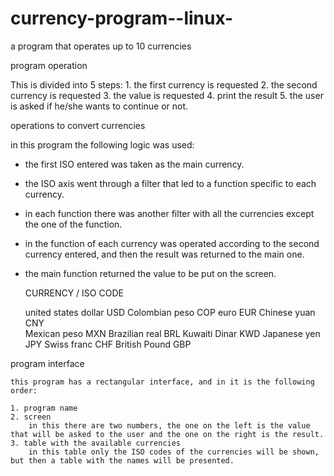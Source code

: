 # currency-program--linux-
a program that operates up to 10 currencies

program operation

This is divided into 5 steps:
    1. the first currency is requested
    2. the second currency is requested
    3. the value is requested
    4. print the result
    5. the user is asked if he/she wants to continue or not.
    
operations to convert currencies

in this program the following logic was used:
- the first ISO entered was taken as the main currency.
- the ISO axis went through a filter that led to a function specific to each currency.
- in each function there was another filter with all the currencies except the one of the function.
- in the function of each currency was operated according to the second currency entered, and then the result was returned to the main one.
- the main function returned the value to be put on the screen.

    CURRENCY / ISO CODE

    united states dollar    USD
    Colombian peso          COP
    euro                    EUR
    Chinese yuan            CNY               
    Mexican peso            MXN
    Brazilian real          BRL
    Kuwaiti Dinar           KWD
    Japanese yen            JPY
    Swiss franc             CHF
    British Pound           GBP

program interface

    this program has a rectangular interface, and in it is the following order:

    1. program name
    2. screen
        in this there are two numbers, the one on the left is the value that will be asked to the user and the one on the right is the result.
    3. table with the available currencies
        in this table only the ISO codes of the currencies will be shown, but then a table with the names will be presented.
